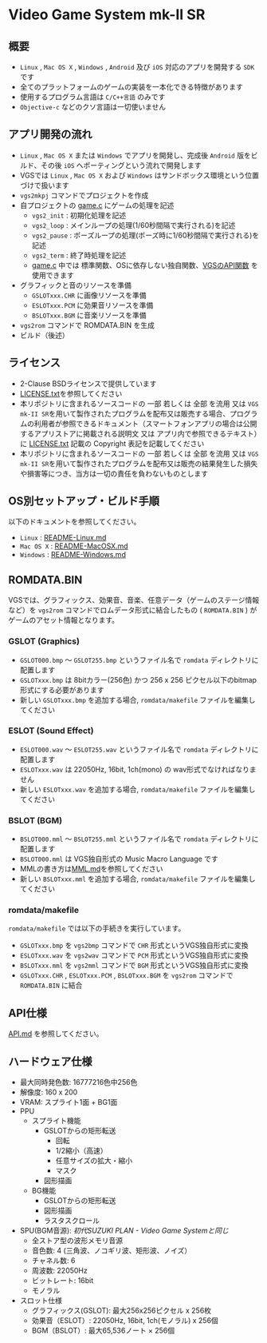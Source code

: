 # Video Game System mk-II SR
## 概要
- `Linux` , `Mac OS X` , `Windows` , `Android` 及び `iOS` 対応のアプリを開発する `SDK` です
- 全てのプラットフォームのゲームの実装を一本化できる特徴があります
- 使用するプログラム言語は `C/C++言語` のみです
- `Objective-c` などのクソ言語は一切使いません

## アプリ開発の流れ
- `Linux` , `Mac OS X` または `Windows` でアプリを開発し、完成後 `Android` 版をビルド、その後 `iOS` へポーティングという流れで開発します
- VGSでは `Linux` , `Mac OS X` および `Windows` はサンドボックス環境という位置づけで扱います
- `vgs2mkpj` コマンドでプロジェクトを作成
- 自プロジェクトの [game.c](https://github.com/suzukiplan/vgs2/blob/master/template/game.c) にゲームの処理を記述
  - `vgs2_init` : 初期化処理を記述
  - `vgs2_loop` : メインループの処理(1/60秒間隔で実行される)を記述
  - `vgs2_pause` : ポーズループの処理(ポーズ時に1/60秒間隔で実行される)を記述
  - `vgs2_term` : 終了時処理を記述
  - [game.c](https://github.com/suzukiplan/vgs2/blob/master/template/game.c) 中では 標準関数、OSに依存しない独自関数、[VGSのAPI関数](https://github.com/suzukiplan/vgs2/blob/master/API.md) を使用できます
- グラフィックと音のリソースを準備
  - `GSLOTxxx.CHR` に画像リソースを準備
  - `ESLOTxxx.PCM` に効果音リソースを準備
  - `BSLOTxxx.BGM` に音楽リソースを準備
- `vgs2rom` コマンドで ROMDATA.BIN を生成
- ビルド（後述）

## ライセンス
- 2-Clause BSDライセンスで提供しています
- [LICENSE.txt](https://github.com/suzukiplan/vgs2/blob/master/LICENSE.txt)を参照してください
- 本リポジトリに含まれるソースコードの 一部 若しくは 全部 を流用 又は `VGS mk-II SR`を用いて製作されたプログラムを配布又は販売する場合、プログラムの利用者が参照できるドキュメント（スマートフォンアプリの場合は公開するアプリストアに掲載される説明文 又は アプリ内で参照できるテキスト）に [LICENSE.txt](https://github.com/suzukiplan/vgs2/blob/master/LICENSE.txt) 記載の Copyright 表記を記載してください
- 本リポジトリに含まれるソースコードの 一部 若しくは 全部 を流用 又は `VGS mk-II SR`を用いて製作されたプログラムを配布又は販売の結果発生した損失や損害等につき、当方は一切の責任を負わないものとします

## OS別セットアップ・ビルド手順
以下のドキュメントを参照してください。
- `Linux` : [README-Linux.md](https://github.com/suzukiplan/vgs2/blob/master/README-Linux.md)
- `Mac OS X` : [README-MacOSX.md](https://github.com/suzukiplan/vgs2/blob/master/README-MacOSX.md)
- `Windows` : [README-Windows.md](https://github.com/suzukiplan/vgs2/blob/master/README-Windows.md)

## ROMDATA.BIN
VGSでは、グラフィックス、効果音、音楽、任意データ（ゲームのステージ情報など）を `vgs2rom` コマンドでロムデータ形式に結合したもの ( `ROMDATA.BIN` ) がゲームのアセット情報となります。

### GSLOT (Graphics)
- `GSLOT000.bmp` 〜 `GSLOT255.bmp` というファイル名で `romdata` ディレクトリに配置します
- `GSLOTxxx.bmp` は 8bitカラー(256色) かつ 256 x 256 ピクセル以下のbitmap形式にする必要があります
- 新しい `GSLOTxxx.bmp` を追加する場合, `romdata/makefile` ファイルを編集してください

### ESLOT (Sound Effect)
- `ESLOT000.wav` 〜 `ESLOT255.wav` というファイル名で `romdata` ディレクトリに配置します
- `ESLOTxxx.wav` は 22050Hz, 16bit, 1ch(mono) の wav形式でなければなりません
- 新しい `ESLOTxxx.wav` を追加する場合, `romdata/makefile` ファイルを編集してください

### BSLOT (BGM)
- `BSLOT000.mml` 〜 `BSLOT255.mml` というファイル名で `romdata` ディレクトリに配置します
- `BSLOT000.mml` は VGS独自形式の Music Macro Language です
- MMLの書き方は[MML.md](https://github.com/suzukiplan/vgs2/blob/master/MML.md)を参照してください
- 新しい `BSLOTxxx.mml` を追加する場合, `romdata/makefile` ファイルを編集してください

### romdata/makefile
`romdata/makefile` では以下の手続きを実行しています。
- `GSLOTxxx.bmp` を `vgs2bmp` コマンドで `CHR` 形式というVGS独自形式に変換
- `ESLOTxxx.wav` を `vgs2wav` コマンドで `PCM` 形式というVGS独自形式に変換
- `BSLOTxxx.mml` を `vgs2mml` コマンドで `BGM` 形式というVGS独自形式に変換
- `GSLOTxxx.CHR` , `ESLOTxxx.PCM` , `BSLOTxxx.BGM` を `vgs2rom` コマンドで `ROMDATA.BIN` に結合

## API仕様
[API.md](https://github.com/suzukiplan/vgs2/blob/master/API.md) を参照してください。

## ハードウェア仕様
- 最大同時発色数: 16777216色中256色
- 解像度: 160 x 200
- VRAM: スプライト1面 + BG1面
- PPU
  - スプライト機能
    - GSLOTからの矩形転送
      - 回転
      - 1/2縮小（高速）
      - 任意サイズの拡大・縮小
      - マスク
    - 図形描画
  - BG機能
    - GSLOTからの矩形転送
    - 図形描画
    - ラスタスクロール
- SPU(BGM音源): _初代SUZUKI PLAN - Video Game Systemと同じ_
  - 全ストア型の波形メモリ音源
  - 音色数: 4 (三角波、ノコギリ波、矩形波、ノイズ）
  - チャネル数: 6
  - 周波数: 22050Hz
  - ビットレート: 16bit
  - モノラル
- スロット仕様
  - グラフィックス(GSLOT): 最大256x256ピクセル x 256枚
  - 効果音（ESLOT）: 22050Hz, 16bit, 1ch(モノラル) x 256個
  - BGM（BSLOT）: 最大65,536ノート × 256個

